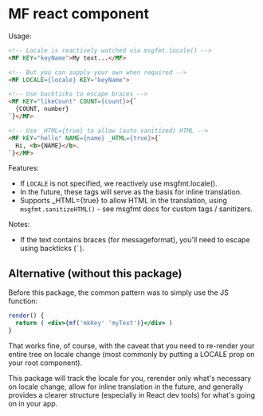 # MF react component

Usage:

```html
<!-- Locale is reactively watched via msgfmt.locale() -->
<MF KEY="keyName">My text...</MF>

<!-- But you can supply your own when required -->
<MF LOCALE={locale} KEY="keyName">

<!-- Use backticks to escape braces -->
<MF KEY="likeCount" COUNT={count}>{`
  {COUNT, number}
`}</MF>

<!-- Use _HTML={true} to allow (auto sanitized) HTML -->
<MF KEY="hello" NAME={name} _HTML={true}>{`
  Hi, <b>{NAME}</b>.
`}</MF>

```

Features:

* If `LOCALE` is not specified, we reactively use msgfmt.locale().
* In the future, these tags will serve as the basis for inline translation.
* Supports _HTML={true} to allow HTML in the translation, using
  `msgfmt.sanitizeHTML()` - see msgfmt docs for custom tags / sanitizers.

Notes:

* If the text contains braces (for messageformat), you'll need to escape
using backticks (`` ` ``).

## Alternative (without this package)

Before this package, the common pattern was to simply use the JS function:

```jsx
render() {
  return ( <div>{mf('mkKey' 'myText')}</div> )
}
```

That works fine, of course, with the caveat that you need to re-render
your entire tree on locale change (most commonly by putting a LOCALE
prop on your root component).

This package will track the locale for you, rerender only what's
necessary on locale change, allow for inline translation in the future,
and generally provides a clearer structure (especially in React dev
tools) for what's going on in your app.
